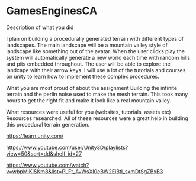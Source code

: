 # GamesEnginesCA
Description of what you did

I plan on building a procedurally generated terrain with different types of landscapes. The main landscape will be a mountain valley style of landscape like something out of the avatar. When the user clicks play the system will automatically generate a new world each time with random hills and pits embedded throughout. The user will be able to explore the landcape with their arrow keys. I will use a lot of the tutorials and courses on unity to learn how to implement these complex procedures.

What you are most proud of about the assignment
Building the infinite terrain and the perlin noise used to make the mesh terrain. This took many hours to get the right fit and make it look like a real mountain valley.

What resources were useful for you (websites, tutorials, assets etc)
Resources researched:
All of these resources were a great help in building this procedural terrain generation.

https://learn.unity.com/

https://www.youtube.com/user/Unity3D/playlists?view=50&sort=dd&shelf_id=27

https://www.youtube.com/watch?v=wbpMiKiSKm8&list=PLFt_AvWsXl0eBW2EiBtl_sxmDtSgZBxB3


